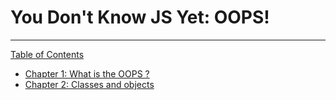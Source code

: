 # You Don't Know JS Yet: OOPS!

---

[Table of Contents](toc.md)

- [Chapter 1: What is the OOPS ?](./toc.md)
- [Chapter 2: Classes and objects](./toc.md#chapter-2-Classes-and-objects)

<!-- - [Chapter 1: Objects](./toc.md#chapter-3-objects)
- [Chapter 2: Prototypes](./toc.md#chapter-4-prototypes)
- [Chapter 3: Classes](./toc.md#chapter-5-classes)
- [Chapter 4: Encapsulation](./toc.md#chapter-6-encapsulation)
- [Chapter 5: Inheritance](./toc.md#chapter-7-inheritance)
- [Chapter 6: Polymorphism](./toc.md#chapter-8-polymorphism)
- [Chapter 7: Object Patterns](./toc.md#chapter-9-object-patterns)
- [Chapter 8: Design Patterns](./toc.md#chapter-10-design-patterns)
- [Chapter 9: Beyond ES6](./toc.md#chapter-11-beyond-es6) -->
